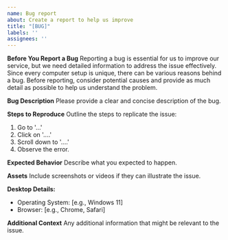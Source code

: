 ```yaml
---
name: Bug report
about: Create a report to help us improve
title: "[BUG]"
labels: ''
assignees: ''
---
```


**Before You Report a Bug**
Reporting a bug is essential for us to improve our service, but we need detailed information to address the issue effectively. Since every computer setup is unique, there can be various reasons behind a bug. Before reporting, consider potential causes and provide as much detail as possible to help us understand the problem.

**Bug Description**
Please provide a clear and concise description of the bug.

**Steps to Reproduce**
Outline the steps to replicate the issue:
1. Go to '...'
2. Click on '....'
3. Scroll down to '....'
4. Observe the error.

**Expected Behavior**
Describe what you expected to happen.

**Assets**
Include screenshots or videos if they can illustrate the issue.

**Desktop Details:**
- Operating System: [e.g., Windows 11]
- Browser: [e.g., Chrome, Safari]

**Additional Context**
Any additional information that might be relevant to the issue.
